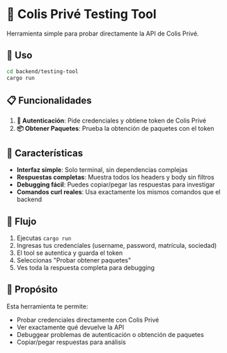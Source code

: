 # 🚚 Colis Privé Testing Tool

Herramienta simple para probar directamente la API de Colis Privé.

## 🚀 Uso

```bash
cd backend/testing-tool
cargo run
```

## 📋 Funcionalidades

1. **🔐 Autenticación**: Pide credenciales y obtiene token de Colis Privé
2. **📦 Obtener Paquetes**: Prueba la obtención de paquetes con el token

## 🔧 Características

- **Interfaz simple**: Solo terminal, sin dependencias complejas
- **Respuestas completas**: Muestra todos los headers y body sin filtros
- **Debugging fácil**: Puedes copiar/pegar las respuestas para investigar
- **Comandos curl reales**: Usa exactamente los mismos comandos que el backend

## 📝 Flujo

1. Ejecutas `cargo run`
2. Ingresas tus credenciales (username, password, matrícula, sociedad)
3. El tool se autentica y guarda el token
4. Seleccionas "Probar obtener paquetes"
5. Ves toda la respuesta completa para debugging

## 🎯 Propósito

Esta herramienta te permite:
- Probar credenciales directamente con Colis Privé
- Ver exactamente qué devuelve la API
- Debuggear problemas de autenticación o obtención de paquetes
- Copiar/pegar respuestas para análisis